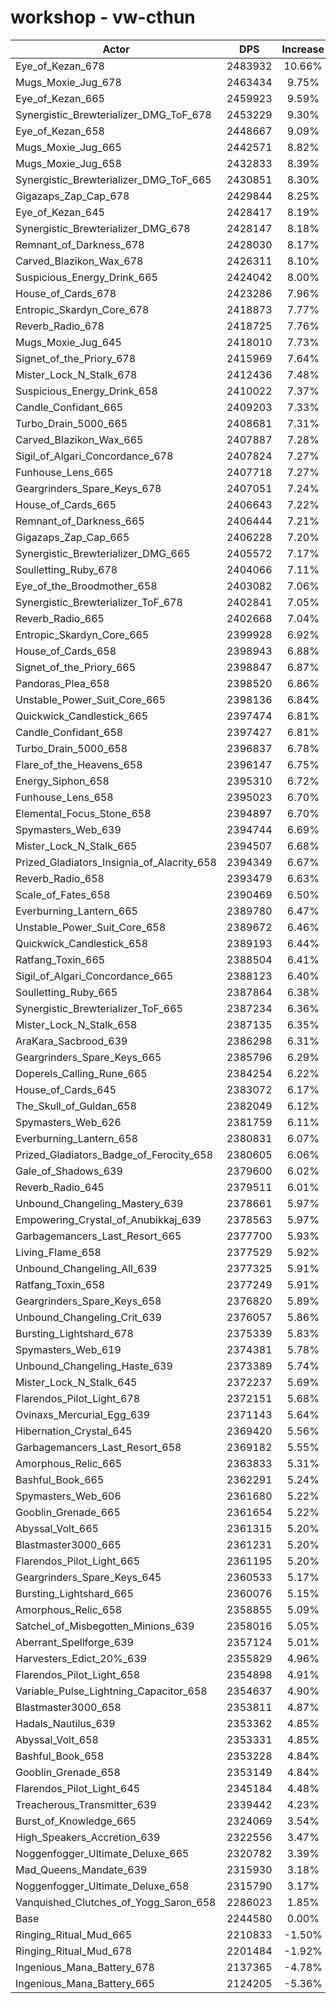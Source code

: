 # workshop - vw-cthun
| Actor | DPS | Increase |
|---|:---:|:---:|
|Eye_of_Kezan_678|2483932|10.66%|
|Mugs_Moxie_Jug_678|2463434|9.75%|
|Eye_of_Kezan_665|2459923|9.59%|
|Synergistic_Brewterializer_DMG_ToF_678|2453229|9.30%|
|Eye_of_Kezan_658|2448667|9.09%|
|Mugs_Moxie_Jug_665|2442571|8.82%|
|Mugs_Moxie_Jug_658|2432833|8.39%|
|Synergistic_Brewterializer_DMG_ToF_665|2430851|8.30%|
|Gigazaps_Zap_Cap_678|2429844|8.25%|
|Eye_of_Kezan_645|2428417|8.19%|
|Synergistic_Brewterializer_DMG_678|2428147|8.18%|
|Remnant_of_Darkness_678|2428030|8.17%|
|Carved_Blazikon_Wax_678|2426311|8.10%|
|Suspicious_Energy_Drink_665|2424042|8.00%|
|House_of_Cards_678|2423286|7.96%|
|Entropic_Skardyn_Core_678|2418873|7.77%|
|Reverb_Radio_678|2418725|7.76%|
|Mugs_Moxie_Jug_645|2418010|7.73%|
|Signet_of_the_Priory_678|2415969|7.64%|
|Mister_Lock_N_Stalk_678|2412436|7.48%|
|Suspicious_Energy_Drink_658|2410022|7.37%|
|Candle_Confidant_665|2409203|7.33%|
|Turbo_Drain_5000_665|2408681|7.31%|
|Carved_Blazikon_Wax_665|2407887|7.28%|
|Sigil_of_Algari_Concordance_678|2407824|7.27%|
|Funhouse_Lens_665|2407718|7.27%|
|Geargrinders_Spare_Keys_678|2407051|7.24%|
|House_of_Cards_665|2406643|7.22%|
|Remnant_of_Darkness_665|2406444|7.21%|
|Gigazaps_Zap_Cap_665|2406228|7.20%|
|Synergistic_Brewterializer_DMG_665|2405572|7.17%|
|Soulletting_Ruby_678|2404066|7.11%|
|Eye_of_the_Broodmother_658|2403082|7.06%|
|Synergistic_Brewterializer_ToF_678|2402841|7.05%|
|Reverb_Radio_665|2402668|7.04%|
|Entropic_Skardyn_Core_665|2399928|6.92%|
|House_of_Cards_658|2398943|6.88%|
|Signet_of_the_Priory_665|2398847|6.87%|
|Pandoras_Plea_658|2398520|6.86%|
|Unstable_Power_Suit_Core_665|2398136|6.84%|
|Quickwick_Candlestick_665|2397474|6.81%|
|Candle_Confidant_658|2397427|6.81%|
|Turbo_Drain_5000_658|2396837|6.78%|
|Flare_of_the_Heavens_658|2396147|6.75%|
|Energy_Siphon_658|2395310|6.72%|
|Funhouse_Lens_658|2395023|6.70%|
|Elemental_Focus_Stone_658|2394897|6.70%|
|Spymasters_Web_639|2394744|6.69%|
|Mister_Lock_N_Stalk_665|2394507|6.68%|
|Prized_Gladiators_Insignia_of_Alacrity_658|2394349|6.67%|
|Reverb_Radio_658|2393479|6.63%|
|Scale_of_Fates_658|2390469|6.50%|
|Everburning_Lantern_665|2389780|6.47%|
|Unstable_Power_Suit_Core_658|2389672|6.46%|
|Quickwick_Candlestick_658|2389193|6.44%|
|Ratfang_Toxin_665|2388504|6.41%|
|Sigil_of_Algari_Concordance_665|2388123|6.40%|
|Soulletting_Ruby_665|2387864|6.38%|
|Synergistic_Brewterializer_ToF_665|2387234|6.36%|
|Mister_Lock_N_Stalk_658|2387135|6.35%|
|AraKara_Sacbrood_639|2386298|6.31%|
|Geargrinders_Spare_Keys_665|2385796|6.29%|
|Doperels_Calling_Rune_665|2384254|6.22%|
|House_of_Cards_645|2383072|6.17%|
|The_Skull_of_Guldan_658|2382049|6.12%|
|Spymasters_Web_626|2381759|6.11%|
|Everburning_Lantern_658|2380831|6.07%|
|Prized_Gladiators_Badge_of_Ferocity_658|2380605|6.06%|
|Gale_of_Shadows_639|2379600|6.02%|
|Reverb_Radio_645|2379511|6.01%|
|Unbound_Changeling_Mastery_639|2378661|5.97%|
|Empowering_Crystal_of_Anubikkaj_639|2378563|5.97%|
|Garbagemancers_Last_Resort_665|2377700|5.93%|
|Living_Flame_658|2377529|5.92%|
|Unbound_Changeling_All_639|2377325|5.91%|
|Ratfang_Toxin_658|2377249|5.91%|
|Geargrinders_Spare_Keys_658|2376820|5.89%|
|Unbound_Changeling_Crit_639|2376057|5.86%|
|Bursting_Lightshard_678|2375339|5.83%|
|Spymasters_Web_619|2374381|5.78%|
|Unbound_Changeling_Haste_639|2373389|5.74%|
|Mister_Lock_N_Stalk_645|2372237|5.69%|
|Flarendos_Pilot_Light_678|2372151|5.68%|
|Ovinaxs_Mercurial_Egg_639|2371143|5.64%|
|Hibernation_Crystal_645|2369420|5.56%|
|Garbagemancers_Last_Resort_658|2369182|5.55%|
|Amorphous_Relic_665|2363833|5.31%|
|Bashful_Book_665|2362291|5.24%|
|Spymasters_Web_606|2361680|5.22%|
|Gooblin_Grenade_665|2361654|5.22%|
|Abyssal_Volt_665|2361315|5.20%|
|Blastmaster3000_665|2361231|5.20%|
|Flarendos_Pilot_Light_665|2361195|5.20%|
|Geargrinders_Spare_Keys_645|2360533|5.17%|
|Bursting_Lightshard_665|2360076|5.15%|
|Amorphous_Relic_658|2358855|5.09%|
|Satchel_of_Misbegotten_Minions_639|2358016|5.05%|
|Aberrant_Spellforge_639|2357124|5.01%|
|Harvesters_Edict_20%_639|2355829|4.96%|
|Flarendos_Pilot_Light_658|2354898|4.91%|
|Variable_Pulse_Lightning_Capacitor_658|2354637|4.90%|
|Blastmaster3000_658|2353811|4.87%|
|Hadals_Nautilus_639|2353362|4.85%|
|Abyssal_Volt_658|2353331|4.85%|
|Bashful_Book_658|2353228|4.84%|
|Gooblin_Grenade_658|2353149|4.84%|
|Flarendos_Pilot_Light_645|2345184|4.48%|
|Treacherous_Transmitter_639|2339442|4.23%|
|Burst_of_Knowledge_665|2324069|3.54%|
|High_Speakers_Accretion_639|2322556|3.47%|
|Noggenfogger_Ultimate_Deluxe_665|2320782|3.39%|
|Mad_Queens_Mandate_639|2315930|3.18%|
|Noggenfogger_Ultimate_Deluxe_658|2315790|3.17%|
|Vanquished_Clutches_of_Yogg_Saron_658|2286023|1.85%|
|Base|2244580|0.00%|
|Ringing_Ritual_Mud_665|2210833|-1.50%|
|Ringing_Ritual_Mud_678|2201484|-1.92%|
|Ingenious_Mana_Battery_678|2137365|-4.78%|
|Ingenious_Mana_Battery_665|2124205|-5.36%|
